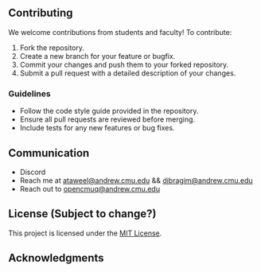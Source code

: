 ## Contributing

We welcome contributions from students and faculty! To contribute:

1. Fork the repository.
2. Create a new branch for your feature or bugfix.
3. Commit your changes and push them to your forked repository.
4. Submit a pull request with a detailed description of your changes.

### Guidelines

- Follow the code style guide provided in the repository.
- Ensure all pull requests are reviewed before merging.
- Include tests for any new features or bug fixes.

## Communication

- Discord
- Reach me at ataweel@andrew.cmu.edu && dibragim@andrew.cmu.edu
- Reach out to opencmuq@andrew.cmu.edu

## License (Subject to change?)

This project is licensed under the [MIT License](LICENSE).

## Acknowledgments
